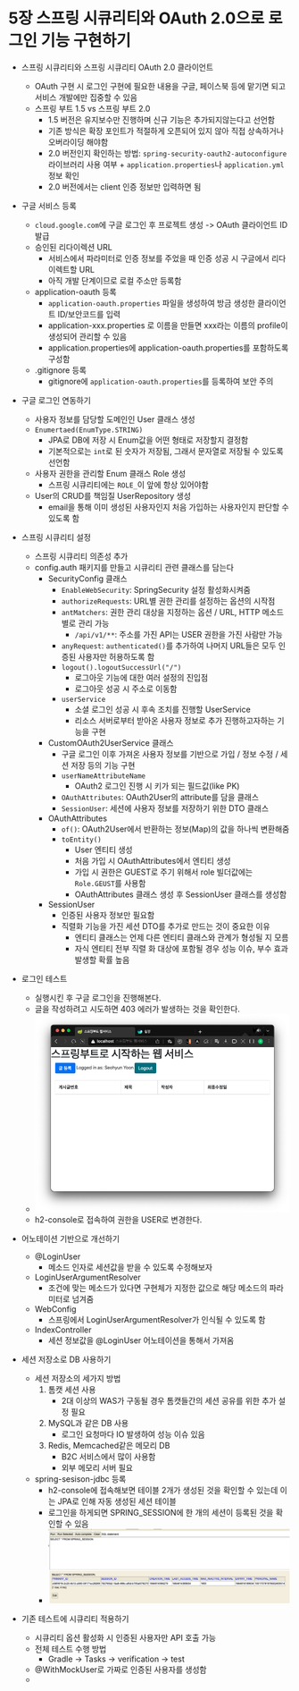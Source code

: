 # 5장 스프링 시큐리티와 OAuth 2.0으로 로그인 기능 구현하기

- 스프링 시큐리티와 스프링 시큐리티 OAuth 2.0 클라이언트
  - OAuth 구현 시 로그인 구현에 필요한 내용을 구글, 페이스북 등에 맡기면 되고 서비스 개발에만 집중할 수 있음
  - 스프링 부트 1.5 vs 스프링 부트 2.0
    - 1.5 버전은 유지보수만 진행하며 신규 기능은 추가되지않는다고 선언함
    - 기존 방식은 확장 포인트가 적절하게 오픈되어 있지 않아 직접 상속하거나 오버라이딩 해야함
    - 2.0 버전인지 확인하는 방법: `spring-security-oauth2-autoconfigure` 라이브러리 사용 여부 + `application.properties`나 `application.yml` 정보 확인
    - 2.0 버전에서는 client 인증 정보만 입력하면 됨

- 구글 서비스 등록
  - `cloud.google.com`에 구글 로그인 후 프로젝트 생성 -> OAuth 클라이언트 ID 발급
  - 승인된 리다이렉션 URL
    - 서비스에서 파라미터로 인증 정보를 주었을 때 인증 성공 시 구글에서 리다이렉트할 URL
    - 아직 개발 단계이므로 로컬 주소만 등록함
  - application-oauth 등록
    - `application-oauth.properties` 파일을 생성하여 방금 생성한 클라이언트 ID/보안코드를 입력
    - application-xxx.properties 로 이름을 만들면 xxx라는 이름의 profile이 생성되어 관리할 수 있음
    - application.properties에 application-oauth.properties를 포함하도록 구성함
  - .gitignore 등록
    - gitignore에 `application-oauth.properties`를 등록하여 보안 주의

- 구글 로그인 연동하기
  - 사용자 정보를 담당할 도메인인 User 클래스 생성
  - `Enumertaed(EnumType.STRING)`
    - JPA로 DB에 저장 시 Enum값을 어떤 형태로 저장할지 결정함
    - 기본적으로는 `int`로 된 숫자가 저장됨, 그래서 문자열로 저장될 수 있도록 선언함
  - 사용자 권한을 관리할 Enum 클래스 Role 생성
    - 스프링 시큐리티에는 `ROLE_`이 앞에 항상 있어야함
  - User의 CRUD를 책임질 UserRepository 생성
    - email을 통해 이미 생성된 사용자인지 처음 가입하는 사용자인지 판단할 수 있도록 함

- 스프링 시큐리티 설정
  - 스프링 시큐리티 의존성 추가
  - config.auth 패키지를 만들고 시큐리티 관련 클래스를 담는다
    - SecurityConfig 클래스
      - `EnableWebSecurity`: SpringSecurity 설정 활성화시켜줌
      - `authorizeRequests`: URL별 권한 관리를 설정하는 옵션의 시작점
      - `antMatchers`: 권한 관리 대상을 지정하는 옵션 / URL, HTTP 메소드별로 관리 가능
        - `/api/v1/**`: 주소를 가진 API는 USER 권한을 가진 사람만 가능
      - `anyRequest`: `authenticated()`를 추가하여 나머지 URL들은 모두 인증된 사용자만 허용하도록 함
      - `logout().logoutSuccessUrl("/")`
        - 로그아웃 기능에 대한 여러 설정의 진입점
        - 로그아웃 성공 시 주소로 이동함
      - `userService`
        - 소셜 로그인 성공 시 후속 조치를 진행할 UserService
        - 리소스 서버로부터 받아온 사용자 정보로 추가 진행하고자하는 기능을 구현
    - CustomOAuth2UserService 클래스
      - 구글 로그인 이후 가져온 사용자 정보를 기반으로 가입 / 정보 수정 / 세션 저장 등의 기능 구현
      - `userNameAttributeName`
        - OAuth2 로그인 진행 시 키가 되는 필드값(like PK)
      - `OAuthAttributes`: OAuth2User의 attribute를 담을 클래스
      - `SessionUser`: 세션에 사용자 정보를 저장하기 위한 DTO 클래스
    - OAuthAttributes
      - `of()`: OAuth2User에서 반환하는 정보(Map)의 값을 하나씩 변환해줌
      - `toEntity()`
        - User 엔티티 생성
        - 처음 가입 시 OAuthAttributes에서 엔티티 생성
        - 가입 시 권한은 GUEST로 주기 위해서 role 빌더값에는 `Role.GEUST`를 사용함
        - OAuthAttributes 클래스 생성 후 SessionUser 클래스를 생성함
    - SessionUser
      - 인증된 사용자 정보만 필요함
      - 직렬화 기능을 가진 세션 DTO를 추가로 만드는 것이 중요한 이유
        - 엔티티 클래스는 언제 다른 엔티티 클래스와 관계가 형성될 지 모름
        - 자식 엔티티 전부 직렬 화 대상에 포함될 경우 성능 이슈, 부수 효과 발생할 확률 높음

- 로그인 테스트
  - 실행시킨 후 구글 로그인을 진행해본다.
  - 글을 작성하려고 시도하면 403 에러가 발생하는 것을 확인한다.
  - ![로그인 확인](./sshot/chapter5_login.png)
  - h2-console로 접속하여 권한을 USER로 변경한다.

- 어노테이션 기반으로 개선하기
  - @LoginUser
    - 메소드 인자로 세션값을 받을 수 있도록 수정해보자
  - LoginUserArgumentResolver
    - 조건에 맞는 메소드가 있다면 구현체가 지정한 값으로 해당 메소드의 파라미터로 넘겨줌
  - WebConfig
    - 스프링에서 LoginUserArgumentResolver가 인식될 수 있도록 함
  - IndexController
    - 세션 정보값을 @LoginUser 어노테이션을 통해서 가져옴

- 세션 저장소로 DB 사용하기
  - 세션 저장소의 세가지 방법
    1. 톰캣 세션 사용
       - 2대 이상의 WAS가 구동될 경우 톰캣들간의 세션 공유를 위한 추가 설정 필요
    2. MySQL과 같은 DB 사용
       - 로그인 요청마다 IO 발생하여 성능 이슈 있음
    3. Redis, Memcached같은 메모리 DB
       - B2C 서비스에서 많이 사용함
       - 외부 메모리 서버 필요
  - spring-sesison-jdbc 등록
    - h2-console에 접속해보면 테이블 2개가 생성된 것을 확인할 수 있는데 이는 JPA로 인해 자동 생성된 세션 테이블
    - 로그인을 하게되면 SPRING_SESSION에 한 개의 세션이 등록된 것을 확인할 수 있음
    - ![세션 등록 확인](./sshot/chapter5_spring_session.png)

- 기존 테스트에 시큐리티 적용하기
  - 시큐리티 옵션 활성화 시 인증된 사용자만 API 호출 가능
  - 전체 테스트 수행 방법
    - Gradle -> Tasks -> verification -> test
  - @WithMockUser로 가짜로 인증된 사용자를 생성함
  - 
